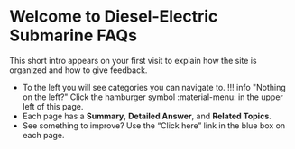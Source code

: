 # Welcome to Diesel-Electric Submarine FAQs

This short intro appears on your first visit to explain how the site is organized and how to give feedback.

- To the left you will see categories you can navigate to.
!!! info "Nothing on the left?"
    Click the hamburger symbol :material-menu: in the upper left of this page.
- Each page has a **Summary**, **Detailed Answer**, and **Related Topics**.
- See something to improve? Use the “Click here” link in the blue box on each page.

<!-- <button id="intro-continue" class="md-button md-button--primary">Continue</button> -->

<script>
  // Wire the button to the JS we injected globally
  document.getElementById('intro-continue')?.addEventListener('click', function () {
    if (window.dsMarkIntroSeen) window.dsMarkIntroSeen();
  });
</script>
